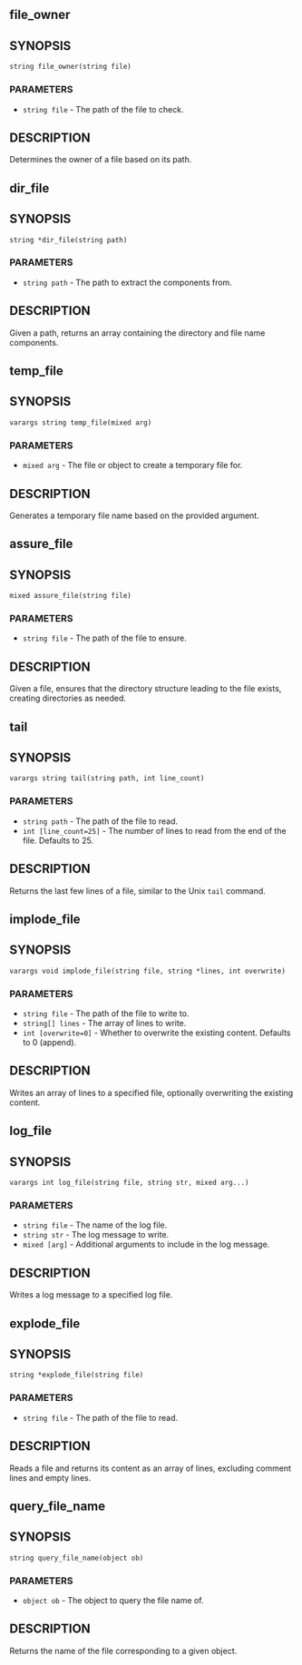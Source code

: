 ## file_owner

## SYNOPSIS

    string file_owner(string file)

### PARAMETERS

* `string file` - The path of the file to check.

## DESCRIPTION

Determines the owner of a file based on its path.

## dir_file

## SYNOPSIS

    string *dir_file(string path)

### PARAMETERS

* `string path` - The path to extract the components from.

## DESCRIPTION

Given a path, returns an array containing the directory and file
name components.

## temp_file

## SYNOPSIS

    varargs string temp_file(mixed arg)

### PARAMETERS

* `mixed arg` - The file or object to create a temporary file for.

## DESCRIPTION

Generates a temporary file name based on the provided argument.

## assure_file

## SYNOPSIS

    mixed assure_file(string file)

### PARAMETERS

* `string file` - The path of the file to ensure.

## DESCRIPTION

Given a file, ensures that the directory structure leading to
the file exists, creating directories as needed.

## tail

## SYNOPSIS

    varargs string tail(string path, int line_count)

### PARAMETERS

* `string path` - The path of the file to read.
* `int [line_count=25]` - The number of lines to read from the end of the file. Defaults to 25.

## DESCRIPTION

Returns the last few lines of a file, similar to the Unix
`tail` command.

## implode_file

## SYNOPSIS

    varargs void implode_file(string file, string *lines, int overwrite)

### PARAMETERS

* `string file` - The path of the file to write to.
* `string[] lines` - The array of lines to write.
* `int [overwrite=0]` - Whether to overwrite the existing content. Defaults to 0 (append).

## DESCRIPTION

Writes an array of lines to a specified file, optionally
overwriting the existing content.

## log_file

## SYNOPSIS

    varargs int log_file(string file, string str, mixed arg...)

### PARAMETERS

* `string file` - The name of the log file.
* `string str` - The log message to write.
* `mixed [arg]` - Additional arguments to include in the log message.

## DESCRIPTION

Writes a log message to a specified log file.

## explode_file

## SYNOPSIS

    string *explode_file(string file)

### PARAMETERS

* `string file` - The path of the file to read.

## DESCRIPTION

Reads a file and returns its content as an array of lines,
excluding comment lines and empty lines.

## query_file_name

## SYNOPSIS

    string query_file_name(object ob)

### PARAMETERS

* `object ob` - The object to query the file name of.

## DESCRIPTION

Returns the name of the file corresponding to a given object.

